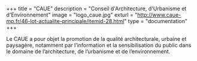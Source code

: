 +++
title = "CAUE"
description = "Conseil d'Architecture, d'Urbanisme et d'Environnement"
image = "logo_caue.jpg"
exturl = "http://www.caue-mp.fr/46-lot-actualite-principale/itemid-28.html"
type = "documentation"
+++

Le CAUE a pour objet la promotion de la qualité architecturale, urbaine et paysagère, notamment par l’information et la sensibilisation du public dans le domaine de l’architecture, de l’urbanisme et de l’environnement.

